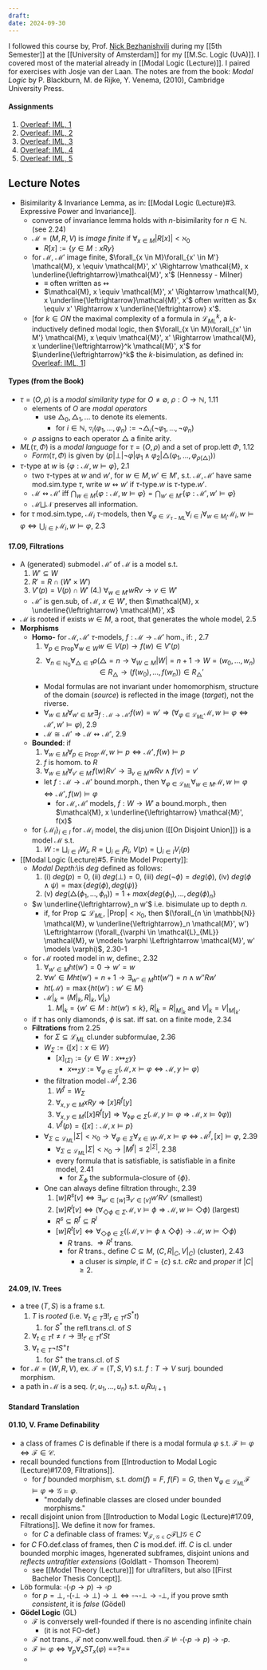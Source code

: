 ```yaml
---
draft: 
date: 2024-09-30
---
```

I followed this course by, Prof. [Nick Bezhanishvili]() during my [[5th Semester]] at the [[University of Amsterdam]] for my [[M.Sc. Logic (UvA)]]. I covered most of the material already in [[Modal Logic (Lecture)]]. I paired for exercises with Josje van der Laan. The notes are from the book: _Modal Logic_ by P. Blackburn, M. de Rijke, Y. Venema, (2010), Cambridge University Press.
#### Assignments
1. [Overleaf: IML, 1](https://www.overleaf.com/read/qdtknhmjymqt#0a2005)
2. [Overleaf: IML, 2](https://www.overleaf.com/read/cpcbpxgshgwx#9933a8)
3. [Overleaf: IML, 3](https://www.overleaf.com/read/fhfgdcfdxfks#e50bb8)
4. [Overleaf: IML, 4](https://www.overleaf.com/read/nqzhrtkqwbjy#cd734e)
5. [Overleaf: IML, 5](https://www.overleaf.com/read/bnbpqggkwwdm#e2f4f5)
## Lecture Notes
- Bisimilarity & Invariance Lemma, as in: [[Modal Logic (Lecture)#3. Expressive Power and Invariance]].
	- converse of invariance lemma holds with $n$-bisimilarity for $n \in \mathbb{N}$. (see 2.24)
	- $\mathcal{M} = (M, R, V)$ is _image finite_ if $\forall_{x \in M} |R[x]| < \aleph_0$
		- $R[x] := \{y \in M : x R y\}$
	- for $\mathcal{M}$, $\mathcal{M}'$ image finite, $\forall_{x \in M}\forall_{x' \in M'} \mathcal{M}, x \equiv \mathcal{M}', x' \Rightarrow \mathcal{M}, x \underline{\leftrightarrow}\mathcal{M}', x'$ (Hennessy - Milner)
		- $\equiv$ often written as $\leftrightsquigarrow$
		- $\mathcal{M}, x \equiv \mathcal{M}', x' \Rightarrow \mathcal{M}, x \underline{\leftrightarrow}\mathcal{M}', x'$ often written as $x \equiv x' \Rightarrow x \underline{\leftrightarrow} x'$.
	- \[for $k \in ON$ the maximal complexity of a formula in $\mathcal{L}^k_{ML}$, a $k$-inductively defined modal logic, then $\forall_{x \in M}\forall_{x' \in M'} \mathcal{M}, x \equiv \mathcal{M}', x' \Rightarrow \mathcal{M}, x \underline{\leftrightarrow}^k \mathcal{M}', x'$ for $\underline{\leftrightarrow}^k$ the $k$-bisimulation, as defined in: [Overleaf: IML, 1](https://www.overleaf.com/read/qdtknhmjymqt#0a2005)\]
#### Types (from the Book)
- $\tau = (O, \rho)$ is a _modal similarity type_ for $O \not = \emptyset$, $\rho: O \to \mathbb{N}$, 1.11
	- elements of $O$ are _modal operators_
		- use $\triangle_0, \triangle_1, ...$ to denote its elements.
			- for $i \in \mathbb{N}$, $\triangledown_i(\varphi_1, ..., \varphi_n) := \lnot \triangle_i (\lnot \varphi_1, ..., \lnot \varphi_n)$ 
	- $\rho$ assigns to each operator $\triangle$ a finite arity.
- $ML(\tau, \Phi)$ is a _modal language_ for $\tau = (O, \rho)$ and a set of prop.lett $\Phi$, 1.12
	- $Form(\tau, \Phi)$ is given by $\langle p | \bot | \lnot \varphi | \varphi_1 \land \varphi_2 | \triangle (\varphi_1, ..., \varphi_{\rho(\triangle)}) \rangle$ 
- $\tau$-type at $w$ is $\{\varphi : \mathcal{M}, w \models\varphi\}$, 2.1
	- two $\tau$-types at $w$ and $w'$, for $w \in M, w' \in M'$, s.t. $\mathcal{M}, \mathcal{M}'$ have same mod.sim.type $\tau$, write $w \leftrightsquigarrow w'$ if $\tau$-type.$w$ is $\tau$-type.$w'$.
	- $\mathcal{M} \leftrightsquigarrow \mathcal{M}'$ iff $\bigcap_{w \in M} \{\varphi : \mathcal{M}, w \models\varphi\} = \bigcap_{w' \in M'} \{\varphi : \mathcal{M}', w' \models\varphi\}$
	- $\mathcal{M} \bigsqcup \mathcal{N}$ preserves all information.
- for $\tau$ mod.sim.type, $\mathcal{M}_i$ $\tau$-models, then $\forall_{\varphi \in \mathcal{L}_{\tau-ML}}\forall_{i \in I} \forall_{w \in M_i} \mathcal{M}_i, w \models \varphi \Leftrightarrow \bigcup_{i \in I}\mathcal{M}_i, w \models \varphi$, 2.3
#### 17.09, Filtrations
- A (generated) submodel $\mathcal{M}'$ of $\mathcal{M}$ is a model s.t.
	1. $W' \subseteq W$ 
	2. $R' = R \cap (W' \times W')$
	3. $V'(p) = V(p) \cap W'$ 
	(4.) $\forall_{w \in M'} wRv \to v \in W'$ 
	- $\mathcal{M'}$ is gen.sub, of $\mathcal{M}$, $x \in W'$, then $\mathcal{M}, x \underline{\leftrightarrow} \mathcal{M}', x$
- $\mathcal{M}$ is rooted if exists $w \in M$, a root, that generates the whole model, 2.5
- **Morphisms**
	- **Homo-** for $\mathcal{M}, \mathcal{M}'$ $\tau$-models, $f: \mathcal{M} \to \mathcal{M}'$ hom., if: , 2.7
		1. $\forall_{p \in \text{Prop}} \forall_{w \in W} w \in V(p) \to f(w) \in V'(p)$ 
		2. $$\forall_{n \in \mathbb{N}_0} \forall_{\triangle \in \tau} \rho(\triangle = n \to \forall_{W \subseteq M} |W| = n +1 \to W = (w_0, ..., w_n) \in R_\triangle \to (f(w_0), ..., f(w_n)) \in R_\triangle'$$
		- Modal formulas are not invariant under homomorphism, structure of the domain (_source_) is reflected in the image (_target_), not the riverse.
		- $\forall_{w \in M}\forall_{w' \in M'}\exists_{f: \mathcal{M} \to \mathcal{M}'} f(w) = w' \Rightarrow (\forall_{\varphi \in \mathcal{L}_{ML}} \mathcal{M}, w \models \varphi \Leftrightarrow \mathcal{M}', w' \models \varphi)$, 2.9
		- $\mathcal{M} \cong \mathcal{M}' \Rightarrow \mathcal{M} \leftrightsquigarrow \mathcal{M}'$, 2.9
	- **Bounded**: if
		1. $\forall_{w \in M} \forall_{p \in \text{Prop}} \mathcal{M}, w \models p \Leftrightarrow \mathcal{M}', f(w) \models p$ 
		2. $f$ is homom. to $R$
		3. $\forall_{w \in M} \forall_{v' \in M'} f(w) R v' \to \exists_{v \in M} wRv \land f(v) = v'$
		- let $f: \mathcal{M} \to \mathcal{M}'$ bound.morph., then $\forall_{\varphi \in \mathcal{L}_{ML}} \forall_{w \in M} \mathcal{M}, w \models \varphi \Leftrightarrow \mathcal{M}', f(w) \models \varphi$ 
			- for $\mathcal{M}, \mathcal{M}'$ models, $f: W \to W'$ a bound.morph., then $\mathcal{M}, x \underline{\leftrightarrow} \mathcal{M}', f(x)$
	- for $\{\mathcal{M}_i\}_{i \in I}$ for $\mathcal{M}_i$ model, the disj.union ([[On Disjoint Union]]) is a model $\mathcal{M}$ s.t.
		1. $W := \bigsqcup_{i \in I} W_i$, $R = \bigcup_{i \in I} R_i$, $V(p) = \bigcup_{i \in I} V_i(p)$ 
- [[Modal Logic (Lecture)#5. Finite Model Property]]:
	- _Modal Depth_:\is $deg$ defined as follows:
		1. (i) $deg(p) = 0$, (ii) $deg(\bot) = 0$, (iii) $deg(\lnot \phi) = deg(\phi)$, (iv) $deg(\phi \land \psi) = \max\{deg(\phi), deg(\psi)\}$ 
		2. (v) $deg(\triangle (\phi_1, ..., \phi_n)) = 1 + max\{deg(\phi_1), ..., deg(\phi)_n\}$ 
	- $w \underline{\leftrightarrow}_n w'$ i.e. bisimulate up to depth $n$.
		- if, for $\text{Prop} \subsetneq \mathcal{L}_{ML}$, $|\text{Prop}| < \aleph_0$, then $(\forall_{n \in \mathbb{N}} \mathcal{M}, w \underline{\leftrightarrow}_n \mathcal{M}', w') \Leftrightarrow (\forall_{\varphi \in \mathcal{L}_{ML}} \mathcal{M}, w \models \varphi \Leftrightarrow \mathcal{M}', w' \models \varphi)$, 2.30-1
	- for $\mathcal{M}$ rooted model in $w$, define:, 2.32
		1. $\forall_{w' \in M}ht(w') = 0 \to w' = w$
		2. $\forall{w' \in M} ht(w') = n + 1 \to \exists_{w'' \in M}ht(w'') = n \land w'' R w'$ 
		- $ht(\mathcal{M}) = \max\{ht(w') : w' \in M\}$ 
		- $\mathcal{M}|_k = (M|_k, R|_k, V|_k)$
			1. $M|_k = \{w' \in M : ht(w') \le k\}$, $R|_k = R|_{M|_k}$ and $V|_k = V|_{M|_k}$.
	- if $\tau$ has only diamonds, $\phi$ is sat. iff sat. on a finite mode, 2.34
	- **Filtrations** from 2.25
		- for $\Sigma \subseteq \mathcal{L}_{ML}$ cl.under subformulae, 2.36
		- $W_\Sigma := \{[x]: x \in W\}$
			- $[x]_{(\Sigma)} := \{y \in W : x \leftrightsquigarrow_\Sigma y\}$
				- $x \leftrightsquigarrow_\Sigma y := \forall_{\varphi\in \Sigma}(\mathcal{M}, x \models \varphi \Leftrightarrow \mathcal{M}, y \models \varphi)$
		- the filtration model $\mathcal{M}^f$, 2.36
			1. $W^f = W_\Sigma$
			2. $\forall_{x, y \in M} xRy \Rightarrow [x] R^f [y]$ 
			3. $\forall_{x, y \in M} ([x]R^f[y] \Rightarrow \forall_{\lozenge \varphi \in \Sigma}(\mathcal{M}, y \models \varphi \Rightarrow \mathcal{M}, x \models \lozenge \varphi))$
			4. $V^f(p) = \{[x]: \mathcal{M}, x \models p\}$
		- $\forall_{\Sigma \subseteq \mathcal{L}_{ML}} |\Sigma| < \aleph_0 \to\forall_{\varphi \in \Sigma}  \forall_{x \in W} \mathcal{M}, x \models \varphi \Leftrightarrow \mathcal{M}^f, [x] \models \varphi$, 2.39
			- $\forall_{\Sigma \subseteq \mathcal{L}_{ML}} |\Sigma| < \aleph_0 \to |M^f| \le 2^{|\Sigma|}$, 2.38
			- every formula that is satisfiable, is satisfiable in a finite model, 2.41
				- for $\Sigma_\phi$ the subformula-closure of $\{\phi\}$.
		- One can always define filtration through:, 2.39
			1. $[w] R^s [v] \Leftrightarrow \exists_{w' \in [w]} \exists_{v' \in [v]} w' R v'$ (smallest)
			2. $[w] R^l [v] \Leftrightarrow (\forall_{\Diamond \phi \in \Sigma} \mathcal{M},v \models \phi \Rightarrow \mathcal{M},w \models \Diamond \phi)$ (largest)
			- $R^s \subseteq R^f \subseteq R^l$ 
			- $[w] R^t [v] \Leftrightarrow \forall_{\Diamond \phi \in \Sigma}(( \mathcal{M}, v \models \phi \land \Diamond \phi) \to \mathcal{M}, w \models \Diamond \phi)$ 
				- $R$ trans. $\Rightarrow R^t$ trans.
				- for $R$ trans., define $C \subseteq M$, $(C, R|_C, V|_C)$ (cluster), 2.43
					- a cluser is _simple_, if $C = \{c\}$ s.t. $cRc$ and _proper_ if $|C| \ge 2$.
#### 24.09, IV. Trees
- a tree $(T,S)$ is a frame s.t. 
	1. $T$ is _rooted_ (i.e. $\forall_{t \in T}\exists!_{r \in T} rS^*t$)
		1. for $S^*$ the refl.trans.cl. of $S$
	2. $\forall_{t \in T} t \not = r \to \exists!_{t' \in T} t' S t$
	3. $\forall_{t \in T} \lnot t S^+ t$
		1. for $S^+$ the trans.cl. of $S$
- for $\mathcal{M} = (W, R, V)$, ex. $\mathcal{T} = (T, S, V)$ s.t. $f: T \to V$ surj. bounded morphism.
- a path in $\mathcal{M}$ is a seq. $(r, u_1, ..., u_n)$ s.t. $u_i R u_{i + 1}$ 
#### Standard Translation
#### 01.10, V. Frame Definability
- a class of frames $C$ is definable if there is a modal formula $\varphi$ s.t. $\mathcal{F} \models \varphi \Leftrightarrow \mathcal{F} \in \mathcal{C}$.
- recall bounded functions from [[Introduction to Modal Logic (Lecture)#17.09, Filtrations]].
	- for $f$ bounded morphism, s.t. $dom(f) = F$, $f(F)= G$, then $\forall_{\varphi \in\mathcal{L}_{ML}} \mathcal{F} \models \varphi \Rightarrow \mathcal{G} \models \varphi$.
		- "modally definable classes are closed under bounded morphisms."
- recall disjoint union from [[Introduction to Modal Logic (Lecture)#17.09, Filtrations]]. We define it now for frames.
	- for $C$ a definable class of frames: $\forall_{\mathcal{F}, \mathcal{G} \in C} \mathcal{F} \bigsqcup \mathcal{G} \in C$ 
- for $C$ FO.def.class of frames, then $C$ is mod.def. iff. $C$ is cl. under bounded morphic images, hgenerated subframes, disjoint unions and _reflects untrafitler extensions_ (Goldlatt - Thomson Theorem)
	- see [[Model Theory (Lecture)]] for ultrafilters, but also [[First Bachelor Thesis Concept]].
- Löb formula: $\square ( \square p \to p) \to \square p$ 
	- for $p = \bot$, $\square ( \square \bot \to \bot) \to \bot \Leftrightarrow \square \lnot \square \bot \to \square \bot$, if you prove smth _consistent_, it is _false_ (Gödel)
- **Gödel Logic** (GL)
	- $\mathcal{F}$ is conversely well-founded if there is no ascending infinite chain
		- (it is not FO-def.)
	- $\mathcal{F}$ not trans., $\mathcal{F}$ not conv.well.foud. then $\mathcal{F} \not \models \square ( \square p \to p) \to \square p$.
	- $\mathcal{F} \models \varphi \Leftrightarrow \forall_{p} \forall_x ST_x (\varphi)$ ==?==
	- 